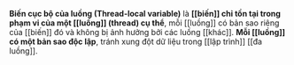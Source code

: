 **Biến cục bộ của luồng (Thread-local variable)** là **[[biến]] chỉ tồn tại trong phạm vi của một [[luồng]] (thread) cụ thể**, mỗi [[luồng]] có bản sao riêng của [[biến]] đó và không bị ảnh hưởng bởi các luồng [[khác]].
**Mỗi [[luồng]] có một bản sao độc lập**, tránh xung đột dữ liệu trong [[lập trình]] [[đa luồng]].